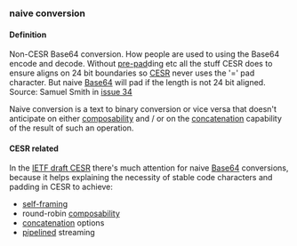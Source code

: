 ### naive conversion

<h4>Definition</h4><p>Non-CESR Base64 conversion. How people are used to using the Base64 encode and decode.  Without <a href="pre-pad">pre-pad</a>ding etc all the stuff CESR does to ensure aligns on 24 bit boundaries so <a href="CESR">CESR</a> never uses the &#39;=&#39; pad character. But naive <a href="base64">Base64</a> will pad if the length is not 24 bit aligned.<br>Source: Samuel Smith in <a href="https://github.com/WebOfTrust/ietf-cesr/issues/34">issue 34</a></p><p>Naive conversion is a text to binary conversion or vice versa that doesn&#39;t anticipate on either <a href="composability">composability</a> and / or on the <a href="concatenation">concatenation</a> capability of the result of such an operation.</p><h4>CESR related</h4><p>In the <a href="https://github.com/WebOfTrust/ietf-cesr/blob/main/draft-ssmith-cesr.md#conversions">IETF draft CESR</a> there&#39;s much attention for naive <a href="base64">Base64</a> conversions, because it helps explaining the necessity of stable code characters and padding in CESR to achieve:</p><ul><li><a href="self-framing">self-framing</a></li><li>round-robin <a href="composability">composability</a></li><li><a href="concatenation">concatenation</a> options</li><li><a href="pipelining">pipelined</a> streaming</li></ul>